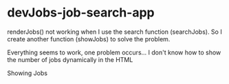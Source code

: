 # devJobs-job-search-app

renderJobs() not working when I use the search function (searchJobs). So I create another function (showJobs) to solve the problem.

Everything seems to work, one problem occurs... I don't know how to show the number of jobs dynamically in the HTML <p>Showing <span id="job-number"></span> Jobs</p>

